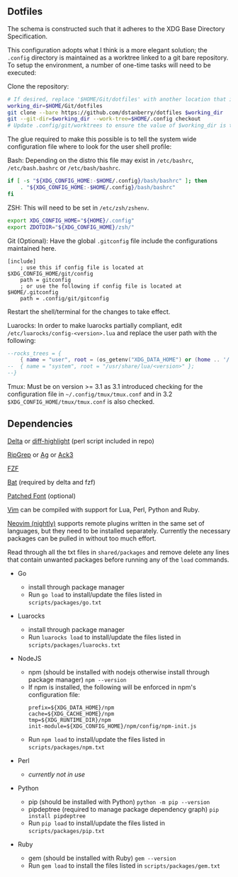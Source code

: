 Dotfiles
--------

The schema is constructed such that it adheres to the XDG Base Directory Specification.

This configuration adopts what I think is a more elegant solution; the `.config` directory is maintained as a worktree linked to a git bare repository. To setup the environment, a number of one-time tasks will need to be executed:

Clone the repository:

```bash
# If desired, replace '$HOME/Git/dotfiles' with another location that is preferred.
working_dir=$HOME/Git/dotfiles
git clone --bare https://github.com/dstanberry/dotfiles $working_dir
git --git-dir=$working_dir --work-tree=$HOME/.config checkout
# Update .config/git/worktrees to ensure the value of $working_dir is the same.
```

The glue required to make this possible is to tell the system wide configuration file where to look for the user shell profile:

Bash:
Depending on the distro this file may exist in `/etc/bashrc`, `/etc/bash.bashrc` or `/etc/bash/bashrc`.

```bash
if [ -s "${XDG_CONFIG_HOME:-$HOME/.config}/bash/bashrc" ]; then
    . "${XDG_CONFIG_HOME:-$HOME/.config}/bash/bashrc"
fi
```

ZSH:
This will need to be set in `/etc/zsh/zshenv`.

```zsh
export XDG_CONFIG_HOME="${HOME}/.config"
export ZDOTDIR="${XDG_CONFIG_HOME}/zsh/"
```

Git (Optional):
Have the global `.gitconfig` file include the configurations maintained here.

```gitconfig
[include]
    ; use this if config file is located at $XDG_CONFIG_HOME/git/config
    path = gitconfig
    ; or use the following if config file is located at $HOME/.gitconfig
    path = .config/git/gitconfig
```

Restart the shell/terminal for the changes to take effect.

Luarocks:
In order to make luarocks partially compliant, edit `/etc/luarocks/config-<version>.lua` and replace the user path with the following:
```lua
--rocks_trees = {
    { name = "user", root = (os_getenv("XDG_DATA_HOME") or (home .. '/.local/share')) .. "/luarocks" };
--  { name = "system", root = "/usr/share/lua/<version>" };
--}
```

Tmux: Must be on version >= 3.1 as 3.1 introduced checking for the configuration file in `~/.config/tmux/tmux.conf` and in 3.2 `$XDG_CONFIG_HOME/tmux/tmux.conf` is also checked.

Dependencies
------------

[Delta](https://github.com/dandavison/delta) or [diff-highlight](https://github.com/git/git/tree/master/contrib/diff-highlight) (perl script included in repo)

[RipGrep](https://github.com/BurntSushi/ripgrep) or [Ag](https://github.com/ggreer/the_silver_searcher) or [Ack3](https://github.com/beyondgrep/ack3)

[FZF](https://github.com/junegunn/fzf)

[Bat](https://github.com/sharkdp/bat) (required by delta and fzf)

[Patched Font](https://www.nerdfonts.com) (optional)

[Vim](https://github.com/vim/vim) can be compiled with support for Lua, Perl, Python and Ruby.

[Neovim (nightly)](https://github.com/neovim/neovim) supports remote plugins written in the same set of languages, but they need to be installed separately. Currently the necessary packages can be pulled in without too much effort.

Read through all the txt files in `shared/packages` and remove delete any lines that contain unwanted packages before running any of the `load` commands.

- Go
  - install through package manager
  - Run `go load` to install/update the files listed in `scripts/packages/go.txt`

- Luarocks
  - install through package manager
  - Run `luarocks load` to install/update the files listed in `scripts/packages/luarocks.txt`

- NodeJS
  - npm (should be installed with nodejs otherwise install through package manager) `npm --version`
  - If npm is installed, the following will be enforced in npm's configuration file:
    ```
    prefix=${XDG_DATA_HOME}/npm
    cache=${XDG_CACHE_HOME}/npm
    tmp=${XDG_RUNTIME_DIR}/npm
    init-module=${XDG_CONFIG_HOME}/npm/config/npm-init.js
    ```
  - Run `npm load` to install/update the files listed in `scripts/packages/npm.txt`
- Perl
  - _currently not in use_ 
- Python
  - pip (should be installed with Python) `python -m pip --version`
  - pipdeptree (required to manage package dependency graph) `pip install pipdeptree`
  - Run `pip load` to install/update the files listed in `scripts/packages/pip.txt`
- Ruby
  - gem (should be installed with Ruby) `gem --version`
  - Run `gem load` to install the files listed in `scripts/packages/gem.txt`
